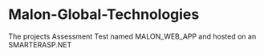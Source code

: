 # Malon-Global-Technologies
The projects Assessment Test named MALON_WEB_APP and hosted on an SMARTERASP.NET 
